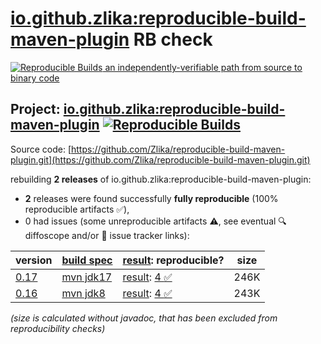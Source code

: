 [io.github.zlika:reproducible-build-maven-plugin](https://central.sonatype.com/artifact/io.github.zlika/reproducible-build-maven-plugin/versions) RB check
=======

[![Reproducible Builds](https://reproducible-builds.org/images/logos/rb.svg) an independently-verifiable path from source to binary code](https://reproducible-builds.org/)

## Project: [io.github.zlika:reproducible-build-maven-plugin](https://central.sonatype.com/artifact/io.github.zlika/reproducible-build-maven-plugin/versions) [![Reproducible Builds](https://img.shields.io/endpoint?url=https://raw.githubusercontent.com/jvm-repo-rebuild/reproducible-central/master/content/io/github/zlika/reproducible-build-maven-plugin/badge.json)](https://github.com/jvm-repo-rebuild/reproducible-central/blob/master/content/io/github/zlika/reproducible-build-maven-plugin/README.md)

Source code: [https://github.com/Zlika/reproducible-build-maven-plugin.git](https://github.com/Zlika/reproducible-build-maven-plugin.git)

rebuilding **2 releases** of io.github.zlika:reproducible-build-maven-plugin:
- **2** releases were found successfully **fully reproducible** (100% reproducible artifacts :white_check_mark:),
- 0 had issues (some unreproducible artifacts :warning:, see eventual :mag: diffoscope and/or :memo: issue tracker links):

| version | [build spec](/BUILDSPEC.md) | [result](https://reproducible-builds.org/docs/jvm/): reproducible? | size |
| -- | --------- | ------ | -- |
| [0.17](https://central.sonatype.com/artifact/io.github.zlika/reproducible-build-maven-plugin/0.17/pom) | [mvn jdk17](reproducible-build-maven-plugin-0.17.buildspec) | [result](reproducible-build-maven-plugin-0.17.buildinfo): [4 :white_check_mark: ](reproducible-build-maven-plugin-0.17.buildcompare) | 246K |
| [0.16](https://central.sonatype.com/artifact/io.github.zlika/reproducible-build-maven-plugin/0.16/pom) | [mvn jdk8](reproducible-build-maven-plugin-0.16.buildspec) | [result](reproducible-build-maven-plugin-0.16.buildinfo): [4 :white_check_mark: ](reproducible-build-maven-plugin-0.16.buildcompare) | 243K |

<i>(size is calculated without javadoc, that has been excluded from reproducibility checks)</i>
